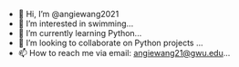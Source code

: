 - 👋 Hi, I’m @angiewang2021
- 👀 I’m interested in swimming...
- 🌱 I’m currently learning Python...
- 💞️ I’m looking to collaborate on Python projects ...
- 📫 How to reach me via email: angiewang21@gwu.edu...

<!---
angiewang2021/angiewang2021 is a ✨ special ✨ repository because its `README.md` (this file) appears on your GitHub profile.
You can click the Preview link to take a look at your changes.
--->
